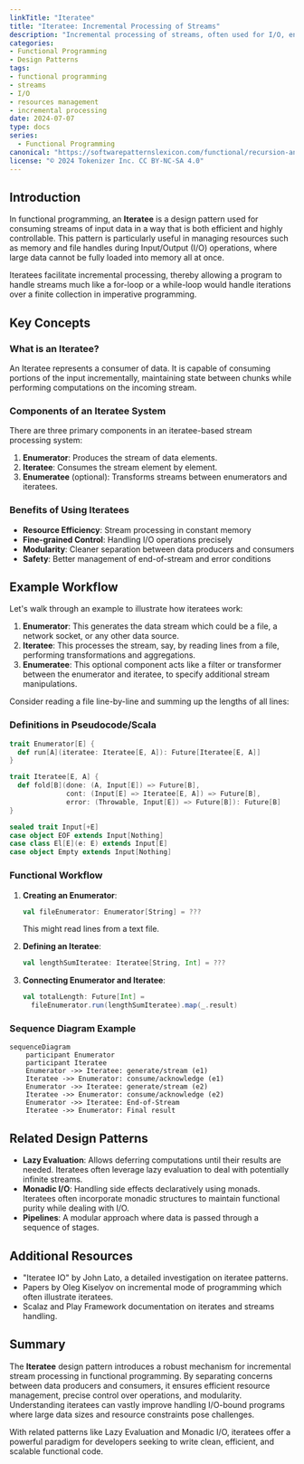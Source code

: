```yaml
---
linkTitle: "Iteratee"
title: "Iteratee: Incremental Processing of Streams"
description: "Incremental processing of streams, often used for I/O, enabling efficient and controlled resource management."
categories:
- Functional Programming
- Design Patterns
tags:
- functional programming
- streams
- I/O
- resources management
- incremental processing
date: 2024-07-07
type: docs
series:
  - Functional Programming
canonical: "https://softwarepatternslexicon.com/functional/recursion-and-iteration-patterns/iteration/iteratee"
license: "© 2024 Tokenizer Inc. CC BY-NC-SA 4.0"
---
```


## Introduction

In functional programming, an **Iteratee** is a design pattern used for consuming streams of input data in a way that is both efficient and highly controllable. This pattern is particularly useful in managing resources such as memory and file handles during Input/Output (I/O) operations, where large data cannot be fully loaded into memory all at once. 

Iteratees facilitate incremental processing, thereby allowing a program to handle streams much like a for-loop or a while-loop would handle iterations over a finite collection in imperative programming.

## Key Concepts 

### What is an Iteratee?

An Iteratee represents a consumer of data. It is capable of consuming portions of the input incrementally, maintaining state between chunks while performing computations on the incoming stream.

### Components of an Iteratee System

There are three primary components in an iteratee-based stream processing system:

1. **Enumerator**: Produces the stream of data elements.
2. **Iteratee**: Consumes the stream element by element.
3. **Enumeratee** (optional): Transforms streams between enumerators and iteratees.

### Benefits of Using Iteratees

- **Resource Efficiency**: Stream processing in constant memory
- **Fine-grained Control**: Handling I/O operations precisely
- **Modularity**: Cleaner separation between data producers and consumers
- **Safety**: Better management of end-of-stream and error conditions

## Example Workflow

Let's walk through an example to illustrate how iteratees work:

1. **Enumerator**: This generates the data stream which could be a file, a network socket, or any other data source.
2. **Iteratee**: This processes the stream, say, by reading lines from a file, performing transformations and aggregations.
3. **Enumeratee**: This optional component acts like a filter or transformer between the enumerator and iteratee, to specify additional stream manipulations.

Consider reading a file line-by-line and summing up the lengths of all lines:

### Definitions in Pseudocode/Scala

```scala
trait Enumerator[E] {
  def run[A](iteratee: Iteratee[E, A]): Future[Iteratee[E, A]]
}

trait Iteratee[E, A] {
  def fold[B](done: (A, Input[E]) => Future[B],
              cont: (Input[E] => Iteratee[E, A]) => Future[B],
              error: (Throwable, Input[E]) => Future[B]): Future[B]
}

sealed trait Input[+E]
case object EOF extends Input[Nothing]
case class El[E](e: E) extends Input[E]
case object Empty extends Input[Nothing]
```

### Functional Workflow

1. **Creating an Enumerator**:
    ```scala
    val fileEnumerator: Enumerator[String] = ???
    ```
    This might read lines from a text file.

2. **Defining an Iteratee**:
    ```scala
    val lengthSumIteratee: Iteratee[String, Int] = ???
    ```

3. **Connecting Enumerator and Iteratee**:
    ```scala
    val totalLength: Future[Int] = 
      fileEnumerator.run(lengthSumIteratee).map(_.result)
    ```

### Sequence Diagram Example

```mermaid
sequenceDiagram
    participant Enumerator
    participant Iteratee
    Enumerator ->> Iteratee: generate/stream (e1)
    Iteratee ->> Enumerator: consume/acknowledge (e1)
    Enumerator ->> Iteratee: generate/stream (e2)
    Iteratee ->> Enumerator: consume/acknowledge (e2)
    Enumerator ->> Iteratee: End-of-Stream
    Iteratee ->> Enumerator: Final result
```

## Related Design Patterns 

- **Lazy Evaluation**: Allows deferring computations until their results are needed. Iteratees often leverage lazy evaluation to deal with potentially infinite streams.
- **Monadic I/O**: Handling side effects declaratively using monads. Iteratees often incorporate monadic structures to maintain functional purity while dealing with I/O.
- **Pipelines**: A modular approach where data is passed through a sequence of stages.

## Additional Resources

- "Iteratee IO" by John Lato, a detailed investigation on iteratee patterns.
- Papers by Oleg Kiselyov on incremental mode of programming which often illustrate iteratees.
- Scalaz and Play Framework documentation on iterates and streams handling.

## Summary

The **Iteratee** design pattern introduces a robust mechanism for incremental stream processing in functional programming. By separating concerns between data producers and consumers, it ensures efficient resource management, precise control over operations, and modularity. Understanding iteratees can vastly improve handling I/O-bound programs where large data sizes and resource constraints pose challenges.

With related patterns like Lazy Evaluation and Monadic I/O, iteratees offer a powerful paradigm for developers seeking to write clean, efficient, and scalable functional code.


